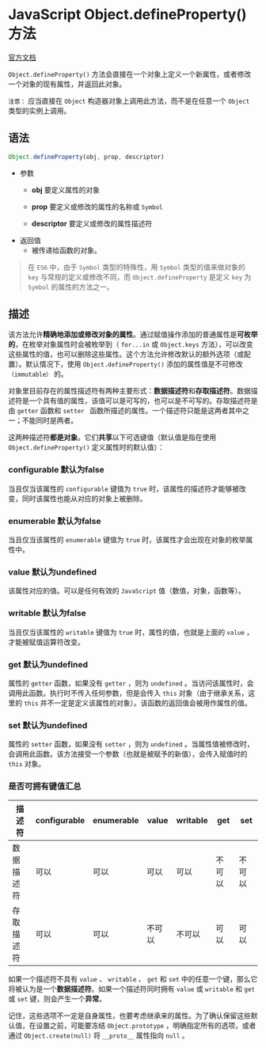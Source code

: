# JavaScript Object.defineProperty() 方法

[官方文档](https://developer.mozilla.org/zh-CN/docs/Web/JavaScript/Reference/Global_Objects/Object/defineProperty)

`Object.defineProperty()` 方法会直接在一个对象上定义一个新属性，或者修改一个对象的现有属性，并返回此对象。

`注意：` 应当直接在 `Object` 构造器对象上调用此方法，而不是在任意一个 `Object` 类型的实例上调用。

## 语法

``` javascript
Object.defineProperty(obj, prop, descriptor)
```

* 参数
  + **obj**  要定义属性的对象
  + **prop** 要定义或修改的属性的名称或 `Symbol`

  + **descriptor** 要定义或修改的属性描述符
* 返回值
  + 被传递给函数的对象。

 

> 在 `ES6` 中，由于 `Symbol` 类型的特殊性，用 `Symbol` 类型的值来做对象的 `key` 与常规的定义或修改不同，而 `Object.defineProperty` 是定义 `key` 为 `Symbol` 的属性的方法之一。

## 描述

该方法允许**精确地添加或修改对象的属性**。通过赋值操作添加的普通属性是**可枚举的**，在枚举对象属性时会被枚举到（ `for...in` 或 `Object.keys` 方法），可以改变这些属性的值，也可以删除这些属性。这个方法允许修改默认的额外选项（或配置）。默认情况下，使用 `Object.defineProperty()` 添加的属性值是不可修改 `（immutable）` 的。

对象里目前存在的属性描述符有两种主要形式：**数据描述符**和**存取描述符**。数据描述符是一个具有值的属性，该值可以是可写的，也可以是不可写的。存取描述符是由 `getter` 函数和 `setter ` 函数所描述的属性。一个描述符只能是这两者其中之一；不能同时是两者。

这两种描述符**都是对象**。它们**共享**以下可选键值（默认值是指在使用 `Object.defineProperty()` 定义属性时的默认值）：

### configurable 默认为false

当且仅当该属性的 `configurable` 键值为 `true` 时，该属性的描述符才能够被改变，同时该属性也能从对应的对象上被删除。

### enumerable 默认为false

当且仅当该属性的 `enumerable` 键值为 `true` 时，该属性才会出现在对象的枚举属性中。

### value 默认为undefined

该属性对应的值。可以是任何有效的 `JavaScript` 值（数值，对象，函数等）。

### writable 默认为false

当且仅当该属性的 `writable` 键值为 `true` 时，属性的值，也就是上面的 `value` ，才能被赋值运算符改变。

### get 默认为undefined

属性的 `getter` 函数，如果没有 `getter` ，则为 `undefined` 。当访问该属性时，会调用此函数。执行时不传入任何参数，但是会传入 `this` 对象（由于继承关系，这里的 `this` 并不一定是定义该属性的对象）。该函数的返回值会被用作属性的值。

### set 默认为undefined

属性的 `setter` 函数，如果没有 `setter` ，则为 `undefined` 。当属性值被修改时，会调用此函数。该方法接受一个参数（也就是被赋予的新值），会传入赋值时的 `this` 对象。

### 是否可拥有键值汇总

|描述符|configurable|enumerable|value|writable|get|set|
|-----|-----|-----|-----|-----|-----|-----|
|数据描述符|可以|可以|可以|可以|不可以|不可以|
|存取描述符|可以|可以|不可以|不可以|可以|可以|

如果一个描述符不具有 `value` 、 `writable` 、 `get` 和 `set` 中的任意一个键，那么它将被认为是一个**数据描述符**。如果一个描述符同时拥有 `value` 或 `writable` 和 `get` 或 `set` 键，则会产生一个**异常**。

记住，这些选项不一定是自身属性，也要考虑继承来的属性。为了确认保留这些默认值，在设置之前，可能要冻结 `Object.prototype` ，明确指定所有的选项，或者通过 `Object.create(null)` 将 `__proto__` 属性指向 `null` 。
